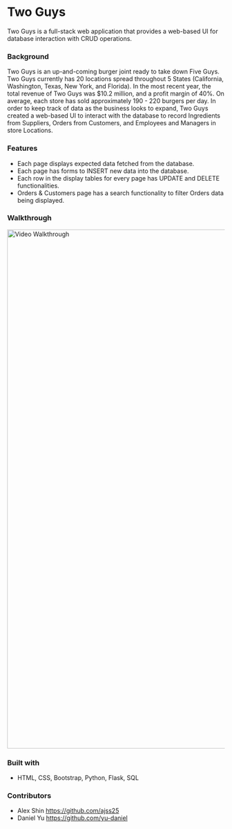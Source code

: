 # Two Guys

Two Guys is a full-stack web application that provides a web-based UI for database interaction with CRUD operations.

### Background

Two Guys is an up-and-coming burger joint ready to take down Five Guys. Two Guys currently has 20 locations spread throughout 5 States (California, Washington, Texas, New York, and Florida). In the most recent year, the total revenue of Two Guys was $10.2 million, and a profit margin of 40%. On average, each store has sold approximately 190 - 220 burgers per day. In order to keep track of data as the business looks to expand, Two Guys created a web-based UI to interact with the database to record Ingredients from Suppliers, Orders from Customers, and Employees and Managers in store Locations.

### Features

- Each page displays expected data fetched from the database.
- Each page has forms to INSERT new data into the database.
- Each row in the display tables for every page has UPDATE and DELETE functionalities.
- Orders & Customers page has a search functionality to filter Orders data being displayed.

### Walkthrough

<img src='http://g.recordit.co/JBCngvzkCo.gif' title='Video Walkthrough' width='1200' alt='Video Walkthrough' />

### Built with

- HTML, CSS, Bootstrap, Python, Flask, SQL

### Contributors

- Alex Shin https://github.com/ajss25
- Daniel Yu https://github.com/yu-daniel
